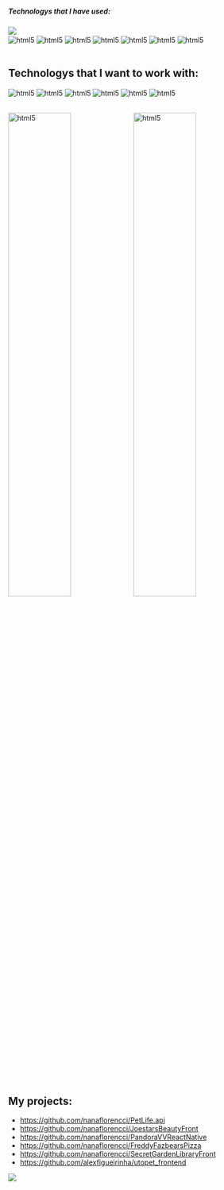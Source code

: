 <h5> Technologys that I have used: </h5>
<img src="https://user-images.githubusercontent.com/73097560/115834477-dbab4500-a447-11eb-908a-139a6edaec5c.gif">
<div style="display: inline_block">  
 <img align="center" alt="html5" src="https://img.shields.io/badge/HTML-239120?style=for-the-badge&logo=html5&logoColor=white"/>
 <img align="center" alt="html5" src="https://img.shields.io/badge/PHP-777BB4?style=for-the-badge&logo=php&logoColor=white"/>
 <img align="center" alt="html5" src="https://img.shields.io/badge/BackEnd-FF2D20?style=for-the-badge&logo=laravel&logoColor=white"/>
 <img align="center" alt="html5" src="https://img.shields.io/badge/FrontEnd-563D7C?style=for-the-badge&logo=bootstrap&logoColor=white"/>
 <img align="center" alt="html5" src="https://img.shields.io/badge/React_Native-20232A?style=for-the-badge&logo=react&logoColor=61DAFB"/>
 <img align="center" alt="html5" src="https://img.shields.io/badge/MySQL-00000F?style=for-the-badge&logo=mysql&logoColor=white"/>
 <img align="center" alt="html5" src="https://img.shields.io/badge/JavaScript-00000F?style=for-the-badge&logo=javascript&logoColor=F7DF1E"/>
</div><br/>

## Technologys that I want to work with:
<div style="display: inline_block">  
 <img align="center" alt="html5" src="https://img.shields.io/badge/Redux-593D88?style=for-the-badge&logo=redux&logoColor=white"/>
 <img align="center" alt="html5" src="https://img.shields.io/badge/Ruby-CC342D?style=for-the-badge&logo=ruby&logoColor=white"/>
 <img align="center" alt="html5" src="https://img.shields.io/badge/Lua-2C2D72?style=for-the-badge&logo=lua&logoColor=white"/>
 <img align="center" alt="html5" src="https://img.shields.io/badge/Spring-6DB33F?style=for-the-badge&logo=spring&logoColor=white"/>
 <img align="center" alt="html5" src="https://img.shields.io/badge/Java-FF2D20?style=for-the-badge&logo=openjdk&logoColor=white"/>
 <img align="center" alt="html5" src="https://img.shields.io/badge/Perl-39457E?style=for-the-badge&logo=perl&logoColor=white"/>
</div><br/>

<img align="center" alt="html5" height="50%" width="50%" src="https://cdn.dribbble.com/users/1396703/screenshots/3952983/pixel-goust-2.gif"/><img align="center" alt="html5" height="50%" width="50%" src="https://cdn.dribbble.com/users/1396703/screenshots/3952983/pixel-goust-2.gif"/>

## My projects:
- https://github.com/nanaflorencci/PetLife.api<br/>
- https://github.com/nanaflorencci/JoestarsBeautyFront<br/>
- https://github.com/nanaflorencci/PandoraVVReactNative<br/>
- https://github.com/nanaflorencci/FreddyFazbearsPizza<br/>
- https://github.com/nanaflorencci/SecretGardenLibraryFront<br/>
- https://github.com/alexfigueirinha/utopet_frontend

<img src="https://user-images.githubusercontent.com/73097560/115834477-dbab4500-a447-11eb-908a-139a6edaec5c.gif">
